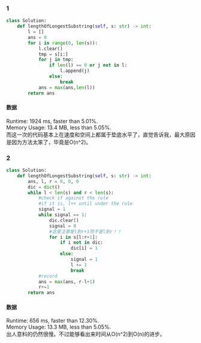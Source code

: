 ### 1
```python
class Solution:
    def lengthOfLongestSubstring(self, s: str) -> int:
        l = []
        ans = 0
        for i in range(0, len(s)):
            l.clear()
            tmp = s[i:]
            for j in tmp:
                if len(l) == 0 or j not in l:
                    l.append(j)
                else:
                    break
            ans = max(ans,len(l))
        return ans
```
#### 数据
Runtime: 1924 ms, faster than 5.01%.<br/>Memory Usage: 13.4 MB, less than 5.05%.<br/>而这一次的代码基本上在速度和空间上都属于垫底水平了，直觉告诉我，最大原因是因为方法太笨了，毕竟是O(n^2)。

### 2 
```Python
class Solution:
    def lengthOfLongestSubstring(self, s: str) -> int:
        ans, l, r = 0, 0, 0
        dic = dict()
        while l < len(s) and r < len(s):
            #check if against the rule
            #if it is, l++ until under the rule
            signal = 1
            while signal == 1:
                dic.clear()
                signal = 0
                #这里注意是l到r+1而不是l到r！！
                for i in s[l:r+1]:
                    if i not in dic:
                        dic[i] = 1
                    else:
                        signal = 1
                        l += 1
                        break
            #record
            ans = max(ans, r-l+1)
            r+=1
        return ans
```
#### 数据
Runtime: 656 ms, faster than 12.30%.<br/>Memory Usage: 13.3 MB, less than 5.05%.<br/>出人意料的仍然很慢。不过能够看出来时间从O(n^2)到O(n)的进步。
